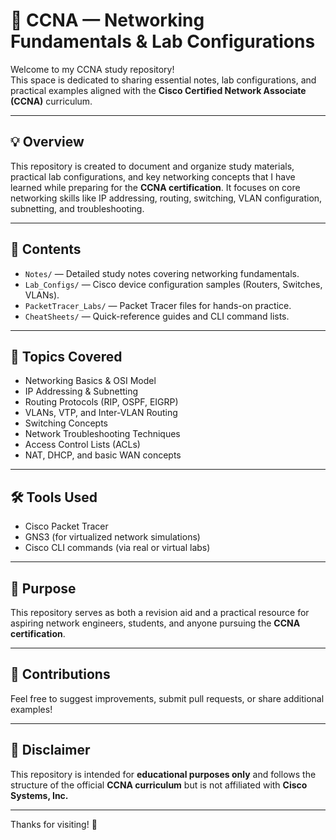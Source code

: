 # 📡 CCNA — Networking Fundamentals & Lab Configurations

Welcome to my CCNA study repository!  
This space is dedicated to sharing essential notes, lab configurations, and practical examples aligned with the **Cisco Certified Network Associate (CCNA)** curriculum.

---

## 💡 Overview

This repository is created to document and organize study materials, practical lab configurations, and key networking concepts that I have learned while preparing for the **CCNA certification**. It focuses on core networking skills like IP addressing, routing, switching, VLAN configuration, subnetting, and troubleshooting.

---

## 📂 Contents

- `Notes/` — Detailed study notes covering networking fundamentals.
- `Lab_Configs/` — Cisco device configuration samples (Routers, Switches, VLANs).
- `PacketTracer_Labs/` — Packet Tracer files for hands-on practice.
- `CheatSheets/` — Quick-reference guides and CLI command lists.

---

## 🧠 Topics Covered

- Networking Basics & OSI Model  
- IP Addressing & Subnetting  
- Routing Protocols (RIP, OSPF, EIGRP)  
- VLANs, VTP, and Inter-VLAN Routing  
- Switching Concepts  
- Network Troubleshooting Techniques  
- Access Control Lists (ACLs)  
- NAT, DHCP, and basic WAN concepts  

---

## 🛠️ Tools Used

- Cisco Packet Tracer  
- GNS3 (for virtualized network simulations)  
- Cisco CLI commands (via real or virtual labs)  

---

## 🎯 Purpose

This repository serves as both a revision aid and a practical resource for aspiring network engineers, students, and anyone pursuing the **CCNA certification**.

---

## 🤝 Contributions

Feel free to suggest improvements, submit pull requests, or share additional examples!

---

## 📢 Disclaimer

This repository is intended for **educational purposes only** and follows the structure of the official **CCNA curriculum** but is not affiliated with **Cisco Systems, Inc.**

---

Thanks for visiting! 🚀  
